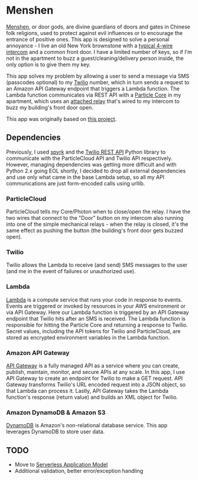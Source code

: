 # Menshen  

[Menshen](https://en.wikipedia.org/wiki/Menshen), or door gods, are divine guardians of doors and gates in Chinese folk religions, used to protect against evil influences or to encourage the entrance of positive ones. This app is designed to solve a personal annoyance - I live an old New York brownstone with a [typical 4-wire intercom](http://www.intercom-parts.com/IR204-Intercom.html) and a common front door. I have a limited number of keys, so if I'm not in the apartment to buzz a guest/cleaning/delivery person inside, the only option is to give them my key.  

This app solves my problem by allowing a user to send a message via SMS (passcodes optional) to my [Twilio](https://www.twilio.com/) number, which in turn sends a request to an Amazon API Gateway endpoint that triggers a Lambda function. The Lambda function communicates via REST API with a [Particle Core](https://www.particle.io/) in my apartment, which uses an [attached relay](https://docs.particle.io/datasheets/particle-shields/#relay-shield) that's wired to my intercom to buzz my building's front door open.

This app was originally based on [this project](https://github.com/awslabs/lambda-apigateway-twilio-tutorial).  

## Dependencies
Previously, I used [spyrk](https://github.com/Alidron/spyrk) and the [Twilio REST API](https://github.com/twilio/twilio-python/) Python library to communicate with the ParticleCloud API and Twilio API respectively. However, managing dependencies was getting more difficult and with Python 2.x going EOL shortly, I decided to drop all external dependencies and use only what came in the base Lambda setup, so all my API communications are just form-encoded calls using urllib.

### ParticleCloud
ParticleCloud tells my Core/Photon when to close/open the relay. I have the two wires that connect to the "Door" button on my intercom also running into one of the simple mechanical relays - when the relay is closed, it's the same effect as pushing the button (the building's front door gets buzzed open).

### Twilio
Twilio allows the Lambda to receive (and send) SMS messages to the user (and me in the event of failures or unauthorized use).

### Lambda
[Lambda](https://aws.amazon.com/lambda/) is a compute service that runs your code in response to events. Events are triggered or invoked by resources in your AWS environment or via API Gateway. Here our Lambda function is triggered by an API Gateway endpoint that Twilio hits after an SMS is received. The Lambda function is responsible for hitting the Particle Core and returning a response to Twilio. Secret values, including the API tokens for Twilio and ParticleCloud, are stored as encrypted environment variables in the Lambda function.

### Amazon API Gateway
[API Gateway](https://aws.amazon.com/api-gateway/) is a fully managed API as a service where you can create, publish, maintain, monitor, and secure APIs at any scale. In this app, I use API Gateway to create an endpoint for Twilio to make a GET request. API Gateway transforms Twilio's URL encoded request into a JSON object, so that Lambda can process it. Lastly, API Gateway takes the Lambda function's response (return value) and builds an XML object for Twilio.

### Amazon DynamoDB & Amazon S3
[DynamoDB](https://aws.amazon.com/dynamodb/) is Amazon's non-relational database service. This app leverages DynamoDB to store user data.

## TODO
+ Move to [Serverless Application Model](https://github.com/awslabs/serverless-application-model)
+ Additional validation, better error/exception handling
